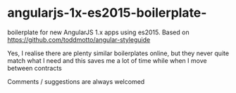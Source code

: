 # angularjs-1x-es2015-boilerplate-
boilerplate for new AngularJS 1.x apps using es2015. Based on https://github.com/toddmotto/angular-styleguide

Yes, I realise there are plenty similar boilerplates online, but they never quite match what I need and this saves me
a lot of time while when I move between contracts

Comments / suggestions are always welcomed
